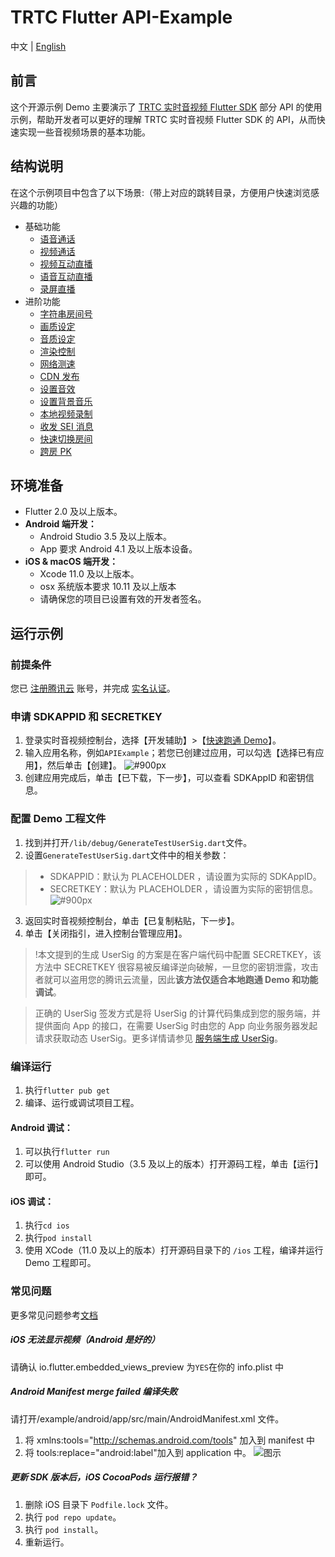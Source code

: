 # TRTC Flutter API-Example

中文 | [English](README.md)

## 前言

这个开源示例 Demo 主要演示了 [TRTC 实时音视频 Flutter SDK](https://cloud.tencent.com/document/product/647/32689) 部分 API 的使用示例，帮助开发者可以更好的理解 TRTC 实时音视频 Flutter SDK 的 API，从而快速实现一些音视频场景的基本功能。

## 结构说明

在这个示例项目中包含了以下场景:（带上对应的跳转目录，方便用户快速浏览感兴趣的功能）

- 基础功能
  - [语音通话](./lib/Basic/AudioCall)
  - [视频通话](./lib/Basic/VideoCall)
  - [视频互动直播](./lib/Basic/Live)
  - [语音互动直播](./lib/Basic/VoiceChatRoom)
  - [录屏直播](./lib/Basic/ScreenShare)
- 进阶功能
  - [字符串房间号](./lib/Advanced/StringRoomId)
  - [画质设定](./lib/Advanced/SetVideoQuality)
  - [音质设定](./lib/Advanced/SetAudioQuality)
  - [渲染控制](./lib/Advanced/SetRenderParams)
  - [网络测速](./lib/Advanced/SpeedTest)
  - [CDN 发布](./lib/Advanced/PushCDN)
  - [设置音效](./lib/Advanced/SetAudioEffect)
  - [设置背景音乐](./lib/Advanced/SetBackgroundMusic)
  - [本地视频录制](./lib/Advanced/LocalRecord)
  - [收发 SEI 消息](./lib/Advanced/SEIMessage)
  - [快速切换房间](./lib/Advanced/SwitchRoom)
  - [跨房 PK](./lib/Advanced/RoomPk)

## 环境准备

- Flutter 2.0 及以上版本。
- **Android 端开发：**
  - Android Studio 3.5 及以上版本。
  - App 要求 Android 4.1 及以上版本设备。
- **iOS & macOS 端开发：**
  - Xcode 11.0 及以上版本。
  - osx 系统版本要求 10.11 及以上版本
  - 请确保您的项目已设置有效的开发者签名。

## 运行示例

### 前提条件

您已 [注册腾讯云](https://cloud.tencent.com/document/product/378/17985) 账号，并完成 [实名认证](https://cloud.tencent.com/document/product/378/3629)。

### 申请 SDKAPPID 和 SECRETKEY

1. 登录实时音视频控制台，选择【开发辅助】>【[快速跑通 Demo](https://console.cloud.tencent.com/trtc/quickstart)】。
2. 输入应用名称，例如`APIExample`；若您已创建过应用，可以勾选【选择已有应用】，然后单击【创建】。
   ![#900px](https://qcloudimg.tencent-cloud.cn/raw/899626ba2c8f9b32921bda193c9ab9a9.png)
3. 创建应用完成后，单击【已下载，下一步】，可以查看 SDKAppID 和密钥信息。

### 配置 Demo 工程文件

1. 找到并打开`/lib/debug/GenerateTestUserSig.dart`文件。
2. 设置`GenerateTestUserSig.dart`文件中的相关参数：

> - SDKAPPID：默认为 PLACEHOLDER ，请设置为实际的 SDKAppID。
> - SECRETKEY：默认为 PLACEHOLDER ，请设置为实际的密钥信息。
>   ![#900px](https://qcloudimg.tencent-cloud.cn/raw/c8a787f11cb3f52a49ffd04ad0197d4b.png)

3. 返回实时音视频控制台，单击【已复制粘贴，下一步】。
4. 单击【关闭指引，进入控制台管理应用】。

> !本文提到的生成 UserSig 的方案是在客户端代码中配置 SECRETKEY，该方法中 SECRETKEY 很容易被反编译逆向破解，一旦您的密钥泄露，攻击者就可以盗用您的腾讯云流量，因此**该方法仅适合本地跑通 Demo 和功能调试**。

> 正确的 UserSig 签发方式是将 UserSig 的计算代码集成到您的服务端，并提供面向 App 的接口，在需要 UserSig 时由您的 App 向业务服务器发起请求获取动态 UserSig。更多详情请参见 [服务端生成 UserSig](https://cloud.tencent.com/document/product/647/17275#Server)。

### 编译运行

1. 执行`flutter pub get`
2. 编译、运行或调试项目工程。

#### Android 调试：

1. 可以执行`flutter run`
2. 可以使用 Android Studio（3.5 及以上的版本）打开源码工程，单击【运行】即可。

#### iOS 调试：

1. 执行`cd ios`
2. 执行`pod install`
3. 使用 XCode（11.0 及以上的版本）打开源码目录下的 `/ios` 工程，编译并运行 Demo 工程即可。

### 常见问题

更多常见问题参考[文档](https://cloud.tencent.com/document/product/647/51623)

##### iOS 无法显示视频（Android 是好的）

请确认 io.flutter.embedded_views_preview 为`YES`在你的 info.plist 中

##### Android Manifest merge failed 编译失败

请打开/example/android/app/src/main/AndroidManifest.xml 文件。

1. 将 xmlns:tools="http://schemas.android.com/tools" 加入到 manifest 中
2. 将 tools:replace="android:label"加入到 application 中。
   ![图示](https://main.qcloudimg.com/raw/7a37917112831488423c1744f370c883.png)

##### 更新 SDK 版本后，iOS CocoaPods 运行报错？

1. 删除 iOS 目录下 `Podfile.lock` 文件。
2. 执行 `pod repo update`。
3. 执行 `pod install`。
4. 重新运行。
